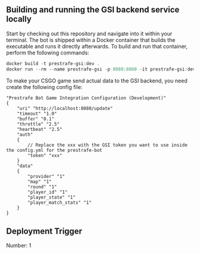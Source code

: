 ## Building and running the GSI backend service locally

Start by checking out this repository and navigate into it within your terminal. The bot is shipped within a Docker
container that builds the executable and runs it directly afterwards. To build and run that container, perform the
following commands:

```powershell
docker build -t prestrafe-gsi:dev .
docker run --rm --name prestrafe-gsi -p 8080:8080 -it prestrafe-gsi:dev
```

To make your CSGO game send actual data to the GSI backend, you need create the following config file:

```
"Prestrafe Bot Game Integration Configuration (Development)"
{
    "uri" "http://localhost:8080/update"
    "timeout" "1.0"
    "buffer" "0.1"
    "throttle" "2.5"
    "heartbeat" "2.5"
    "auth"
    {
        // Replace the xxx with the GSI token you want to use inside the config.yml for the prestrafe-bot
        "token" "xxx"
    }
    "data"
    {
        "provider" "1"
        "map" "1"
        "round" "1"
        "player_id" "1"
        "player_state" "1"
        "player_match_stats" "1"
    }
}
```

## Deployment Trigger

Number: 1
